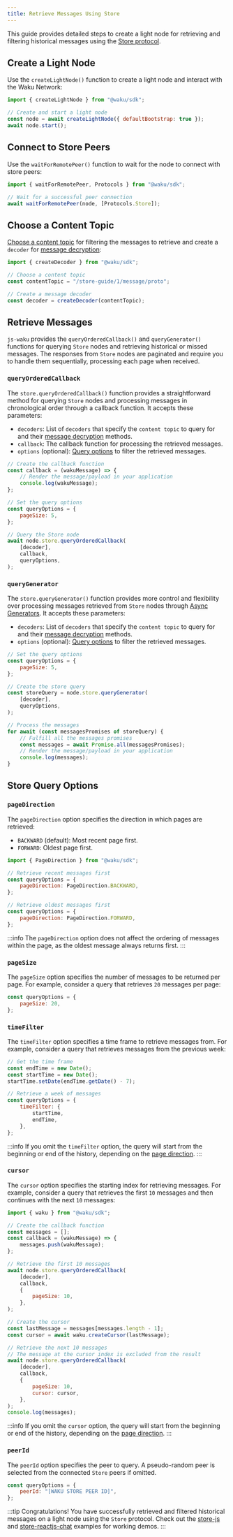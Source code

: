 ```yaml
---
title: Retrieve Messages Using Store
---
```


This guide provides detailed steps to create a light node for retrieving and filtering historical messages using the [Store protocol](/overview/concepts/protocols#store).

## Create a Light Node

Use the `createLightNode()` function to create a light node and interact with the Waku Network:

```js
import { createLightNode } from "@waku/sdk";

// Create and start a light node
const node = await createLightNode({ defaultBootstrap: true });
await node.start();
```

## Connect to Store Peers

Use the `waitForRemotePeer()` function to wait for the node to connect with store peers:

```js
import { waitForRemotePeer, Protocols } from "@waku/sdk";

// Wait for a successful peer connection
await waitForRemotePeer(node, [Protocols.Store]);
```

## Choose a Content Topic

[Choose a content topic](/overview/concepts/content-topics) for filtering the messages to retrieve and create a `decoder` for [message decryption](https://rfc.vac.dev/spec/26/):

```js
import { createDecoder } from "@waku/sdk";

// Choose a content topic
const contentTopic = "/store-guide/1/message/proto";

// Create a message decoder
const decoder = createDecoder(contentTopic);
```

## Retrieve Messages

`js-waku` provides the `queryOrderedCallback()` and `queryGenerator()` functions for querying `Store` nodes and retrieving historical or missed messages. The responses from `Store` nodes are paginated and require you to handle them sequentially, processing each page when received.

### `queryOrderedCallback`

The `store.queryOrderedCallback()` function provides a straightforward method for querying `Store` nodes and processing messages in chronological order through a callback function. It accepts these parameters:

- `decoders`: List of `decoders` that specify the `content topic` to query for and their [message decryption](https://rfc.vac.dev/spec/26/) methods.
- `callback`: The callback function for processing the retrieved messages.
- `options` (optional): [Query options](/guides/js-waku/store-retrieve-messages#store-query-options) to filter the retrieved messages.

```js
// Create the callback function
const callback = (wakuMessage) => {
	// Render the message/payload in your application
    console.log(wakuMessage);
};

// Set the query options
const queryOptions = {
	pageSize: 5,
};

// Query the Store node
await node.store.queryOrderedCallback(
	[decoder],
	callback,
	queryOptions,
);
```

### `queryGenerator`

The `store.queryGenerator()` function provides more control and flexibility over processing messages retrieved from `Store` nodes through [Async Generators](https://developer.mozilla.org/en-US/docs/Web/JavaScript/Reference/Global_Objects/AsyncGenerator). It accepts these parameters:

- `decoders`: List of `decoders` that specify the `content topic` to query for and their [message decryption](https://rfc.vac.dev/spec/26/) methods.
- `options` (optional): [Query options](/guides/js-waku/store-retrieve-messages#store-query-options) to filter the retrieved messages.

```js
// Set the query options
const queryOptions = {
	pageSize: 5,
};

// Create the store query
const storeQuery = node.store.queryGenerator(
	[decoder],
	queryOptions,
);

// Process the messages
for await (const messagesPromises of storeQuery) {
	// Fulfill all the messages promises
    const messages = await Promise.all(messagesPromises);
    // Render the message/payload in your application
    console.log(messages);
}
```

## Store Query Options

### `pageDirection`

The `pageDirection` option specifies the direction in which pages are retrieved:

- `BACKWARD` (default): Most recent page first.
- `FORWARD`: Oldest page first.

```js
import { PageDirection } from "@waku/sdk";

// Retrieve recent messages first
const queryOptions = {
	pageDirection: PageDirection.BACKWARD,
};

// Retrieve oldest messages first
const queryOptions = {
	pageDirection: PageDirection.FORWARD,
};
```

:::info
The `pageDirection` option does not affect the ordering of messages within the page, as the oldest message always returns first.
:::

### `pageSize`

The `pageSize` option specifies the number of messages to be returned per page. For example, consider a query that retrieves `20` messages per page:

```js
const queryOptions = {
	pageSize: 20,
};
```

### `timeFilter`

The `timeFilter` option specifies a time frame to retrieve messages from. For example, consider a query that retrieves messages from the previous week:

```js
// Get the time frame
const endTime = new Date();
const startTime = new Date();
startTime.setDate(endTime.getDate() - 7);

// Retrieve a week of messages
const queryOptions = {
	timeFilter: {
		startTime,
		endTime,
	},
};
```

:::info
If you omit the `timeFilter` option, the query will start from the beginning or end of the history, depending on the [page direction](#pagedirection).
:::

### `cursor`

The `cursor` option specifies the starting index for retrieving messages. For example, consider a query that retrieves the first `10` messages and then continues with the next `10` messages:

```js
import { waku } from "@waku/sdk";

// Create the callback function
const messages = [];
const callback = (wakuMessage) => {
    messages.push(wakuMessage);
};

// Retrieve the first 10 messages
await node.store.queryOrderedCallback(
    [decoder],
    callback,
    {
		pageSize: 10,
	},
);

// Create the cursor
const lastMessage = messages[messages.length - 1];
const cursor = await waku.createCursor(lastMessage);

// Retrieve the next 10 messages
// The message at the cursor index is excluded from the result
await node.store.queryOrderedCallback(
    [decoder],
    callback,
    {
		pageSize: 10,
		cursor: cursor,
	},
);
console.log(messages);
```

:::info
If you omit the `cursor` option, the query will start from the beginning or end of the history, depending on the [page direction](#pagedirection).
:::

### `peerId`

The `peerId` option specifies the peer to query. A pseudo-random peer is selected from the connected `Store` peers if omitted.

```js
const queryOptions = {
	peerId: "[WAKU STORE PEER ID]",
};
```

:::tip Congratulations!
You have successfully retrieved and filtered historical messages on a light node using the `Store` protocol. Check out the [store-js](https://github.com/waku-org/js-waku-examples/tree/master/examples/store-js) and [store-reactjs-chat](https://github.com/waku-org/js-waku-examples/tree/master/examples/store-reactjs-chat) examples for working demos.
:::